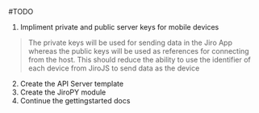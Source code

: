#TODO

1. Impliment private and public server keys for mobile devices

>  The private keys will be used for sending data in the Jiro App whereas the public keys will be used as references for connecting from the host.
>  This should reduce the ability to use the identifier of each device from JiroJS to send data as the device

2. Create the API Server template
3. Create the JiroPY module
4. Continue the gettingstarted docs